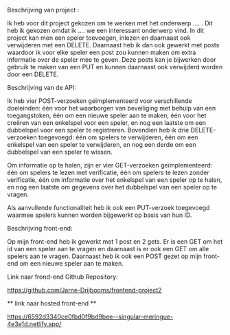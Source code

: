 Beschrijving van project :

Ik heb voor dit project gekozen om te werken met het onderwerp .... . Dit heb ik gekozen omdat ik .... we een interessant onderwerp vind. In dit project kan men een speler toevoegen, inlezen en daarnaast ook verwijderen met een DELETE. Daarnaast heb ik dan ook gewerkt met posts waardoor ik voor elke speler een post zou kunnen maken om extra informatie over de speler mee te geven. Deze posts kan je bijwerken door gebruik te maken van een PUT en kunnen daarnaast ook verwijderd worden door een DELETE.

Beschrijving van de API:

Ik heb vier POST-verzoeken geïmplementeerd voor verschillende doeleinden: één voor het waarborgen van beveiliging met behulp van een toegangstoken, één om een nieuwe speler aan te maken, één voor het creëren van een enkelspel voor een speler, en nog een laatste om een dubbelspel voor een speler te registreren. Bovendien heb ik drie DELETE-verzoeken toegevoegd: één om spelers te verwijderen, één om een enkelspel van een speler te verwijderen, en nog een derde om een dubbelspel van een speler te wissen.

Om informatie op te halen, zijn er vier GET-verzoeken geïmplementeerd: één om spelers te lezen met verificatie, één om spelers te lezen zonder verificatie, één om informatie over het enkelspel van een speler op te halen, en nog een laatste om gegevens over het dubbelspel van een speler op te vragen.

Als aanvullende functionaliteit heb ik ook een PUT-verzoek toegevoegd waarmee spelers kunnen worden bijgewerkt op basis van hun ID.

Beschrijving front-end:

Op mijn front-end heb ik gewerkt met 1 post en 2 gets. Er is een GET om het id van een speler aan te vragen en daarnaast is er ook een GET om alle spelers aan te vragen. Daarnaast heb ik ook een POST gezet op mijn front-end om een nieuwe speler aan te maken.

Link naar frond-end Github Repository:

https://github.com/Jarne-Drijbooms/frontend-project2

** link naar hosted front-end **

https://6592d3340ce0fbd0f9bd9bee--singular-meringue-4e3e1d.netlify.app/


